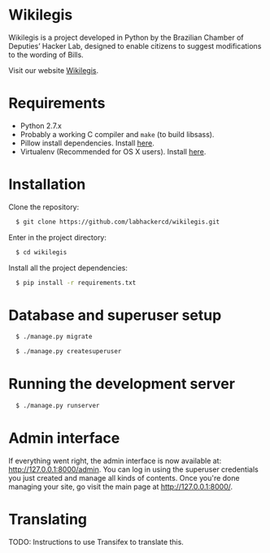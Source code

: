 # Wikilegis

Wikilegis is a project developed in Python by the Brazilian Chamber of Deputies’ Hacker Lab, designed to enable citizens to suggest modifications to the wording of Bills.

Visit our website [Wikilegis](http://wikilegis.labhackercd.net).

# Requirements

* Python 2.7.x
* Probably a working C compiler and `make` (to build libsass).
* Pillow install dependencies. Install [here](https://pillow.readthedocs.org/en/latest/installation.html).
* Virtualenv (Recommended for OS X users). Install [here](http://sourabhbajaj.com/mac-setup/Python/virtualenv.html).

# Installation

Clone the repository:
```bash
  $ git clone https://github.com/labhackercd/wikilegis.git
```

Enter in the project directory:
```bash
  $ cd wikilegis
```

Install all the project dependencies:
```bash
  $ pip install -r requirements.txt
```


# Database and superuser setup

```bash
  $ ./manage.py migrate
```
```bash
  $ ./manage.py createsuperuser
```


# Running the development server

```bash
  $ ./manage.py runserver
```


# Admin interface

If everything went right, the admin interface is now available at: http://127.0.0.1:8000/admin. You can log in using the superuser credentials you just created and manage all kinds of contents. Once you're done managing your site, go visit the main page at http://127.0.0.1:8000/.


# Translating

TODO: Instructions to use Transifex to translate this.
